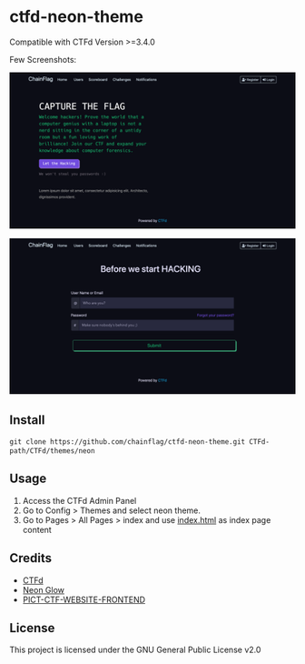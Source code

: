 # ctfd-neon-theme
Compatible with CTFd Version >=3.4.0

Few Screenshots:

 ![Index Page](screenshots/index.png "Index Page")
 
 ![Login Page](screenshots/login.png "Login Page")

## Install
```
git clone https://github.com/chainflag/ctfd-neon-theme.git CTFd-path/CTFd/themes/neon
```

## Usage
1. Access the CTFd Admin Panel
2. Go to Config > Themes and select neon theme.
3. Go to Pages > All Pages > index and use [index.html](https://github.com/chainflag/ctfd-neon-theme/blob/main/templates/index.html) as index page content

## Credits
* [CTFd](https://github.com/CTFd/CTFd)
* [Neon Glow](https://hackerthemes.com/bootstrap-themes/demo/neon-glow) 
* [PICT-CTF-WEBSITE-FRONTEND](https://github.com/ashawe/PICT-CTF-WEBSITE-FRONTEND)

## License
This project is licensed under the GNU General Public License v2.0
